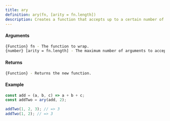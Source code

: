 ```yaml
---
title: ary
definition: ary(fn, [arity = fn.length])
description: Creates a function that accepts up to a certain number of arguments, ignoring any additional arguments passed beyond that point.
---
```



#### Arguments


```bash
{Function} fn - The function to wrap.
{number} [arity = fn.length] - The maximum number of arguments to accept.
```


#### Returns


```bash
{Function} - Returns the new function.
```


#### Example


```ts
const add = (a, b, c) => a + b + c;
const addTwo = ary(add, 2);

addTwo(1, 2, 3); // => 3
addTwo(1, 2); // => 3
```
